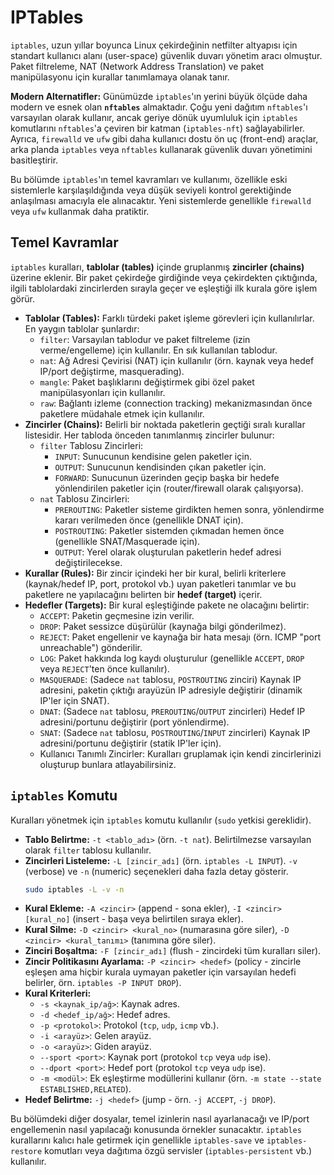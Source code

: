 # IPTables

`iptables`, uzun yıllar boyunca Linux çekirdeğinin netfilter altyapısı için standart kullanıcı alanı (user-space) güvenlik duvarı yönetim aracı olmuştur. Paket filtreleme, NAT (Network Address Translation) ve paket manipülasyonu için kurallar tanımlamaya olanak tanır.

**Modern Alternatifler:**
Günümüzde `iptables`'ın yerini büyük ölçüde daha modern ve esnek olan **`nftables`** almaktadır. Çoğu yeni dağıtım `nftables`'ı varsayılan olarak kullanır, ancak geriye dönük uyumluluk için `iptables` komutlarını `nftables`'a çeviren bir katman (`iptables-nft`) sağlayabilirler. Ayrıca, `firewalld` ve `ufw` gibi daha kullanıcı dostu ön uç (front-end) araçlar, arka planda `iptables` veya `nftables` kullanarak güvenlik duvarı yönetimini basitleştirir.

Bu bölümde `iptables`'ın temel kavramları ve kullanımı, özellikle eski sistemlerle karşılaşıldığında veya düşük seviyeli kontrol gerektiğinde anlaşılması amacıyla ele alınacaktır. Yeni sistemlerde genellikle `firewalld` veya `ufw` kullanmak daha pratiktir.

## Temel Kavramlar

`iptables` kuralları, **tablolar (tables)** içinde gruplanmış **zincirler (chains)** üzerine eklenir. Bir paket çekirdeğe girdiğinde veya çekirdekten çıktığında, ilgili tablolardaki zincirlerden sırayla geçer ve eşleştiği ilk kurala göre işlem görür.

*   **Tablolar (Tables):** Farklı türdeki paket işleme görevleri için kullanılırlar. En yaygın tablolar şunlardır:
    *   `filter`: Varsayılan tablodur ve paket filtreleme (izin verme/engelleme) için kullanılır. En sık kullanılan tablodur.
    *   `nat`: Ağ Adresi Çevirisi (NAT) için kullanılır (örn. kaynak veya hedef IP/port değiştirme, masquerading).
    *   `mangle`: Paket başlıklarını değiştirmek gibi özel paket manipülasyonları için kullanılır.
    *   `raw`: Bağlantı izleme (connection tracking) mekanizmasından önce paketlere müdahale etmek için kullanılır.
*   **Zincirler (Chains):** Belirli bir noktada paketlerin geçtiği sıralı kurallar listesidir. Her tabloda önceden tanımlanmış zincirler bulunur:
    *   `filter` Tablosu Zincirleri:
        *   `INPUT`: Sunucunun kendisine gelen paketler için.
        *   `OUTPUT`: Sunucunun kendisinden çıkan paketler için.
        *   `FORWARD`: Sunucunun üzerinden geçip başka bir hedefe yönlendirilen paketler için (router/firewall olarak çalışıyorsa).
    *   `nat` Tablosu Zincirleri:
        *   `PREROUTING`: Paketler sisteme girdikten hemen sonra, yönlendirme kararı verilmeden önce (genellikle DNAT için).
        *   `POSTROUTING`: Paketler sistemden çıkmadan hemen önce (genellikle SNAT/Masquerade için).
        *   `OUTPUT`: Yerel olarak oluşturulan paketlerin hedef adresi değiştirilecekse.
*   **Kurallar (Rules):** Bir zincir içindeki her bir kural, belirli kriterlere (kaynak/hedef IP, port, protokol vb.) uyan paketleri tanımlar ve bu paketlere ne yapılacağını belirten bir **hedef (target)** içerir.
*   **Hedefler (Targets):** Bir kural eşleştiğinde pakete ne olacağını belirtir:
    *   `ACCEPT`: Paketin geçmesine izin verilir.
    *   `DROP`: Paket sessizce düşürülür (kaynağa bilgi gönderilmez).
    *   `REJECT`: Paket engellenir ve kaynağa bir hata mesajı (örn. ICMP "port unreachable") gönderilir.
    *   `LOG`: Paket hakkında log kaydı oluşturulur (genellikle `ACCEPT`, `DROP` veya `REJECT`'ten önce kullanılır).
    *   `MASQUERADE`: (Sadece `nat` tablosu, `POSTROUTING` zinciri) Kaynak IP adresini, paketin çıktığı arayüzün IP adresiyle değiştirir (dinamik IP'ler için SNAT).
    *   `DNAT`: (Sadece `nat` tablosu, `PREROUTING`/`OUTPUT` zincirleri) Hedef IP adresini/portunu değiştirir (port yönlendirme).
    *   `SNAT`: (Sadece `nat` tablosu, `POSTROUTING`/`INPUT` zincirleri) Kaynak IP adresini/portunu değiştirir (statik IP'ler için).
    *   Kullanıcı Tanımlı Zincirler: Kuralları gruplamak için kendi zincirlerinizi oluşturup bunlara atlayabilirsiniz.

## `iptables` Komutu

Kuralları yönetmek için `iptables` komutu kullanılır (`sudo` yetkisi gereklidir).

*   **Tablo Belirtme:** `-t <tablo_adı>` (örn. `-t nat`). Belirtilmezse varsayılan olarak `filter` tablosu kullanılır.
*   **Zincirleri Listeleme:** `-L [zincir_adı]` (örn. `iptables -L INPUT`). `-v` (verbose) ve `-n` (numeric) seçenekleri daha fazla detay gösterir.
    ```bash
    sudo iptables -L -v -n
    ```
*   **Kural Ekleme:** `-A <zincir>` (append - sona ekler), `-I <zincir> [kural_no]` (insert - başa veya belirtilen sıraya ekler).
*   **Kural Silme:** `-D <zincir> <kural_no>` (numarasına göre siler), `-D <zincir> <kural_tanımı>` (tanımına göre siler).
*   **Zinciri Boşaltma:** `-F [zincir_adı]` (flush - zincirdeki tüm kuralları siler).
*   **Zincir Politikasını Ayarlama:** `-P <zincir> <hedef>` (policy - zincirle eşleşen ama hiçbir kurala uymayan paketler için varsayılan hedefi belirler, örn. `iptables -P INPUT DROP`).
*   **Kural Kriterleri:**
    *   `-s <kaynak_ip/ağ>`: Kaynak adres.
    *   `-d <hedef_ip/ağ>`: Hedef adres.
    *   `-p <protokol>`: Protokol (`tcp`, `udp`, `icmp` vb.).
    *   `-i <arayüz>`: Gelen arayüz.
    *   `-o <arayüz>`: Giden arayüz.
    *   `--sport <port>`: Kaynak port (protokol `tcp` veya `udp` ise).
    *   `--dport <port>`: Hedef port (protokol `tcp` veya `udp` ise).
    *   `-m <modül>`: Ek eşleştirme modüllerini kullanır (örn. `-m state --state ESTABLISHED,RELATED`).
*   **Hedef Belirtme:** `-j <hedef>` (jump - örn. `-j ACCEPT`, `-j DROP`).

Bu bölümdeki diğer dosyalar, temel izinlerin nasıl ayarlanacağı ve IP/port engellemenin nasıl yapılacağı konusunda örnekler sunacaktır. `iptables` kurallarını kalıcı hale getirmek için genellikle `iptables-save` ve `iptables-restore` komutları veya dağıtıma özgü servisler (`iptables-persistent` vb.) kullanılır.
